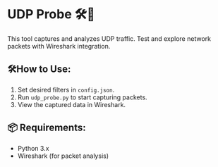 # UDP Probe 🛠️📡

This tool captures and analyzes UDP traffic. Test and explore network packets with Wireshark integration.


## 🛠How to Use:
1. Set desired filters in `config.json`.
2. Run `udp_probe.py` to start capturing packets.
3. View the captured data in Wireshark.

## 📦 Requirements:
- Python 3.x
- Wireshark (for packet analysis)
